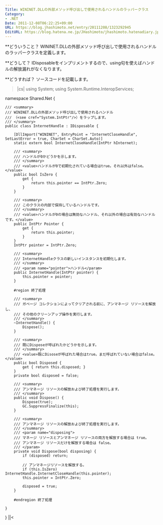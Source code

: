 ```yaml
---
Title: WININET.DLLの外部メソッド呼び出しで使用されるハンドルのラッパークラス
Category:
- .NET
Date: 2011-12-08T06:22:25+09:00
URL: https://blog.jhashimoto.net/entry/20111208/1323292945
EditURL: https://blog.hatena.ne.jp/JHashimoto/jhashimoto.hatenadiary.jp/atom/entry/12921228815717257002
---
```


**どういうこと？
WININET.DLLの外部メソッド呼び出しで使用されるハンドルのラッパークラスを定義します。

**どうして？
IDisposableをインプリメントするので、using句を使えばハンドルの解放漏れがなくなります。

**どうすれば？
ソースコードを記載します。
>|cs|
using System;
using System.Runtime.InteropServices;

namespace Shared.Net {

    /// <summary>
    /// WININET.DLLの外部メソッド呼び出しで使用されるハンドル
    /// （<see cref="System.IntPtr"/>）をラップします。
    /// </summary>
    public class InternetHandle : IDisposable {

        [DllImport("WININET", EntryPoint = "InternetCloseHandle", SetLastError = true, CharSet = CharSet.Auto)]
        static extern bool InternetCloseHandle(IntPtr hInternet);

        /// <summary>
        /// ハンドルが0かどうかを示します。
        /// </summary>
        /// <value>ハンドルが0で初期化されている場合はtrue。それ以外はfalse。</value>
        public bool IsZero {
            get {
                return this.pointer == IntPtr.Zero;
            }
        }

        /// <summary>
        /// このクラスの内部で保持しているハンドルです。
        /// </summary>
        /// <value>ハンドルが0の場合は無効なハンドル、それ以外の場合は有効なハンドルです。</value>
        public IntPtr Pointer {
            get {
                return this.pointer;
            }
        }
        IntPtr pointer = IntPtr.Zero;
    
        /// <summary>
        /// InternetHandleクラスの新しいインスタンスを初期化します。
        /// </summary>
        /// <param name="pointer">ハンドル</param>
        public InternetHandle(IntPtr pointer) {
            this.pointer = pointer;
        }

        #region 終了処理

        /// <summary>
        /// ガベージ コレクションによってクリアされる前に、アンマネージ リソースを解放し、
        /// その他のクリーンアップ操作を実行します。 
        /// </summary>
        ~InternetHandle() {
            Dispose();
        }

        /// <summary>
        /// 既にDisposeが呼ばれたかどうかを示します。
        /// </summary>
        /// <value>既にDisoseが呼ばれた場合はtrue。まだ呼ばれていない場合はfalse。</value>
        public bool Disposed {
            get { return this.disposed; }
        }
        private bool disposed = false;

        /// <summary>
        /// アンマネージ リソースの解放および終了処理を実行します。
        /// </summary>
        public void Dispose() {
            Dispose(true);
            GC.SuppressFinalize(this);
        }

        /// <summary>
        /// アンマネージ リソースの解放および終了処理を実行します。
        /// </summary>
        /// <param name="disposing">
        /// マネージ リソースとアンマネージ リソースの両方を解放する場合は true。
        /// アンマネージ リソースだけを解放する場合は false。
        /// </param>
        private void Dispose(bool disposing) {
            if (disposed) return;

            // アンマネージリソースを解放する。
            if (this.IsZero) InternetHandle.InternetCloseHandle(this.pointer);
            this.pointer = IntPtr.Zero;

            disposed = true;
        }

        #endregion 終了処理

    }
}
||<

